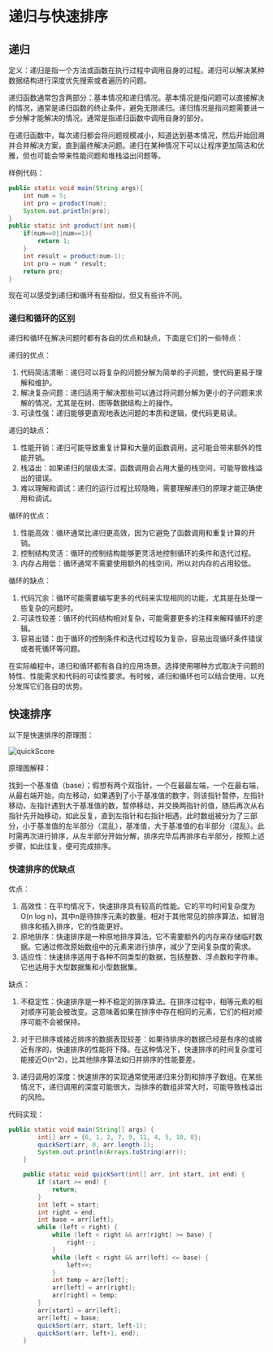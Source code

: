 # 递归与快速排序

## 递归

定义：递归是指一个方法或函数在执行过程中调用自身的过程。递归可以解决某种数据结构进行深度优先搜索或者遍历的问题。

递归函数通常包含两部分：基本情况和递归情况。基本情况是指问题可以直接解决的情况，通常是递归函数的终止条件，避免无限递归。递归情况是指问题需要进一步分解才能解决的情况，通常是指递归函数中调用自身的部分。

在递归函数中，每次递归都会将问题规模减小，知道达到基本情况，然后开始回溯并合并解决方案，直到最终解决问题。递归在某种情况下可以让程序更加简洁和优雅，但也可能会带来性能问题和堆栈溢出问题等。

样例代码：

```java
public static void main(String args){
	int num = 5;
	int pro = product(num);
	System.out.println(pro);
}
public static int product(int num){
	if(num==0||num==1){
		return 1;
	}
	int result = product(num-1);
	int pro = num * result;
	return pro;
}
```

现在可以感受到递归和循环有些相似，但又有些许不同。

### 递归和循环的区别

递归和循环在解决问题时都有各自的优点和缺点，下面是它们的一些特点：

递归的优点：

1. 代码简洁清晰：递归可以将复杂的问题分解为简单的子问题，使代码更易于理解和维护。
1. 解决复杂问题：递归适用于解决那些可以通过将问题分解为更小的子问题来求解的情况，尤其是在树、图等数据结构上的操作。
1. 可读性强：递归能够更直观地表达问题的本质和逻辑，使代码更易读。

递归的缺点：

1. 性能开销：递归可能导致重复计算和大量的函数调用，这可能会带来额外的性能开销。
1. 栈溢出：如果递归的层级太深，函数调用会占用大量的栈空间，可能导致栈溢出的错误。
1. 难以理解和调试：递归的运行过程比较隐晦，需要理解递归的原理才能正确使用和调试。

循环的优点：

1. 性能高效：循环通常比递归更高效，因为它避免了函数调用和重复计算的开销。
1. 控制结构灵活：循环的控制结构能够更灵活地控制循环的条件和迭代过程。
1. 内存占用低：循环通常不需要使用额外的栈空间，所以对内存的占用较低。

循环的缺点：

1. 代码冗余：循环可能需要编写更多的代码来实现相同的功能，尤其是在处理一些复杂的问题时。
1. 可读性较差：循环的代码结构相对复杂，可能需要更多的注释来解释循环的逻辑。
1. 容易出错：由于循环的控制条件和迭代过程较为复杂，容易出现循环条件错误或者死循环等问题。

在实际编程中，递归和循环都有各自的应用场景。选择使用哪种方式取决于问题的特性、性能需求和代码的可读性要求。有时候，递归和循环也可以结合使用，以充分发挥它们各自的优势。

## 快速排序

以下是快速排序的原理图：

![quickScore](https://s2.loli.net/2023/08/14/lexhWaUEIpHDJLQ.gif)

原理图解释：

找到一个基准值（base）；假想有两个双指针，一个在最最左端，一个在最右端，从最右端开始，向左移动，如果遇到了小于基准值的数字，则该指针暂停，左指针移动，左指针遇到大于基准值的数，暂停移动，并交换两指针的值，随后再次从右指针先开始移动，如此反复，直到左指针和右指针相遇，此时数组被分为了三部分，小于基准值的左半部分（混乱），基准值，大于基准值的右半部分（混乱）。此时需再次进行排序，从左半部分开始分解，排序完毕后再排序右半部分，按照上述步骤，如此往复，便可完成排序。

### 快速排序的优缺点

优点：

1. 高效性：在平均情况下，快速排序具有较高的性能。它的平均时间复杂度为O(n log n)，其中n是待排序元素的数量。相对于其他常见的排序算法，如冒泡排序和插入排序，它的性能更好。
2. 原地排序：快速排序是一种原地排序算法，它不需要额外的内存来存储临时数据。它通过修改原始数组中的元素来进行排序，减少了空间复杂度的需求。
3. 适应性：快速排序适用于各种不同类型的数据，包括整数、浮点数和字符串。它也适用于大型数据集和小型数据集。

缺点：

1. 不稳定性：快速排序是一种不稳定的排序算法。在排序过程中，相等元素的相对顺序可能会被改变。这意味着如果在排序中存在相同的元素，它们的相对顺序可能不会被保持。

2. 对于已排序或接近排序的数据表现较差：如果待排序的数据已经是有序的或接近有序的，快速排序的性能将下降。在这种情况下，快速排序的时间复杂度可能接近O(n^2)，比其他排序算法如归并排序的性能要差。

3. 递归调用的深度：快速排序的实现通常使用递归来分割和排序子数组。在某些情况下，递归调用的深度可能很大，当排序的数组非常大时，可能导致栈溢出的风险。

   

代码实现：

```java
public static void main(String[] args) {
        int[] arr = {6, 1, 2, 7, 9, 11, 4, 5, 10, 8};
        quickSort(arr, 0, arr.length-1);
        System.out.println(Arrays.toString(arr));
    }

    public static void quickSort(int[] arr, int start, int end) {
        if (start >= end) {
            return;
        }
        int left = start;
        int right = end;
        int base = arr[left];
        while (left < right) {
            while (left < right && arr[right] >= base) {
                right--;
            }
            while (left < right && arr[left] <= base) {
                left++;
            }
            int temp = arr[left];
            arr[left] = arr[right];
            arr[right] = temp;
        }
        arr[start] = arr[left];
        arr[left] = base;
        quickSort(arr, start, left-1);
        quickSort(arr, left+1, end);
    }
```

